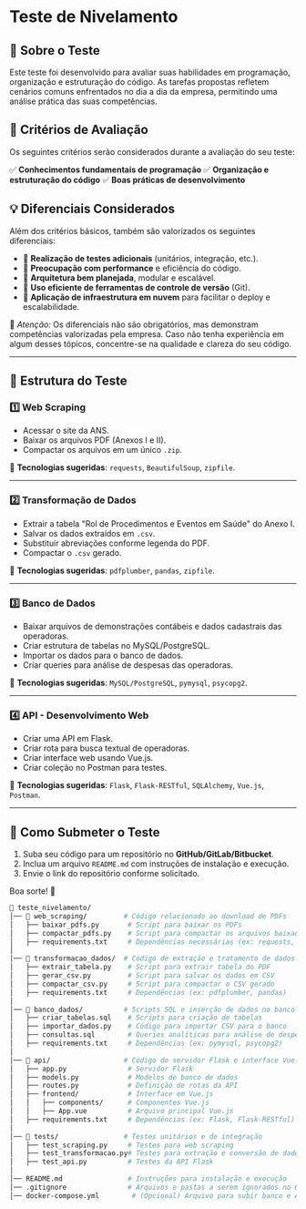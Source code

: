 # Teste de Nivelamento

## 📌 Sobre o Teste
Este teste foi desenvolvido para avaliar suas habilidades em programação, organização e estruturação do código. As tarefas propostas refletem cenários comuns enfrentados no dia a dia da empresa, permitindo uma análise prática das suas competências.

## 🎯 Critérios de Avaliação
Os seguintes critérios serão considerados durante a avaliação do seu teste:

✅ **Conhecimentos fundamentais de programação**
✅ **Organização e estruturação do código**
✅ **Boas práticas de desenvolvimento**

## 💡 Diferenciais Considerados
Além dos critérios básicos, também são valorizados os seguintes diferenciais:

- 🔹 **Realização de testes adicionais** (unitários, integração, etc.).
- 🔹 **Preocupação com performance** e eficiência do código.
- 🔹 **Arquitetura bem planejada**, modular e escalável.
- 🔹 **Uso eficiente de ferramentas de controle de versão** (Git).
- 🔹 **Aplicação de infraestrutura em nuvem** para facilitar o deploy e escalabilidade.

📢 *Atenção:* Os diferenciais não são obrigatórios, mas demonstram competências valorizadas pela empresa. Caso não tenha experiência em algum desses tópicos, concentre-se na qualidade e clareza do seu código.

---

## 📝 Estrutura do Teste

### **1️⃣ Web Scraping**
- Acessar o site da ANS.
- Baixar os arquivos PDF (Anexos I e II).
- Compactar os arquivos em um único `.zip`.

📌 **Tecnologias sugeridas**: `requests`, `BeautifulSoup`, `zipfile`.

---

### **2️⃣ Transformação de Dados**
- Extrair a tabela "Rol de Procedimentos e Eventos em Saúde" do Anexo I.
- Salvar os dados extraídos em `.csv`.
- Substituir abreviações conforme legenda do PDF.
- Compactar o `.csv` gerado.

📌 **Tecnologias sugeridas**: `pdfplumber`, `pandas`, `zipfile`.

---

### **3️⃣ Banco de Dados**
- Baixar arquivos de demonstrações contábeis e dados cadastrais das operadoras.
- Criar estrutura de tabelas no MySQL/PostgreSQL.
- Importar os dados para o banco de dados.
- Criar queries para análise de despesas das operadoras.

📌 **Tecnologias sugeridas**: `MySQL/PostgreSQL`, `pymysql`, `psycopg2`.

---

### **4️⃣ API - Desenvolvimento Web**
- Criar uma API em Flask.
- Criar rota para busca textual de operadoras.
- Criar interface web usando Vue.js.
- Criar coleção no Postman para testes.

📌 **Tecnologias sugeridas**: `Flask`, `Flask-RESTful`, `SQLAlchemy`, `Vue.js`, `Postman`.

---

## 🚀 Como Submeter o Teste
1. Suba seu código para um repositório no **GitHub/GitLab/Bitbucket**.
2. Inclua um arquivo `README.md` com instruções de instalação e execução.
3. Envie o link do repositório conforme solicitado.

Boa sorte! 🚀

```graphql
📂 teste_nivelamento/
│── 📂 web_scraping/         # Código relacionado ao download de PDFs
│   ├── baixar_pdfs.py       # Script para baixar os PDFs
│   ├── compactar_pdfs.py    # Script para compactar os arquivos baixados
│   ├── requirements.txt     # Dependências necessárias (ex: requests, BeautifulSoup)
│
│── 📂 transformacao_dados/  # Código de extração e tratamento de dados
│   ├── extrair_tabela.py    # Script para extrair tabela do PDF
│   ├── gerar_csv.py         # Script para salvar os dados em CSV
│   ├── compactar_csv.py     # Script para compactar o CSV gerado
│   ├── requirements.txt     # Dependências (ex: pdfplumber, pandas)
│
│── 📂 banco_dados/          # Scripts SQL e inserção de dados no banco
│   ├── criar_tabelas.sql    # Scripts para criação de tabelas
│   ├── importar_dados.py    # Código para importar CSV para o banco
│   ├── consultas.sql        # Queries analíticas para análise de despesas
│   ├── requirements.txt     # Dependências (ex: pymysql, psycopg2)
│
│── 📂 api/                  # Código do servidor Flask e interface Vue.js
│   ├── app.py               # Servidor Flask
│   ├── models.py            # Modelos de banco de dados
│   ├── routes.py            # Definição de rotas da API
│   ├── frontend/            # Interface em Vue.js
│   │   ├── components/      # Componentes Vue.js
│   │   ├── App.vue          # Arquivo principal Vue.js
│   ├── requirements.txt     # Dependências (ex: Flask, Flask-RESTful)
│
│── 📂 tests/                # Testes unitários e de integração
│   ├── test_scraping.py     # Testes para web scraping
│   ├── test_transformacao.py# Testes para extração e conversão de dados
│   ├── test_api.py          # Testes da API Flask
│
│── README.md                # Instruções para instalação e execução
│── .gitignore               # Arquivos e pastas a serem ignorados no Git
│── docker-compose.yml        # (Opcional) Arquivo para subir banco e API com Docker
```

